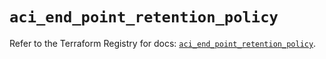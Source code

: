 # `aci_end_point_retention_policy`

Refer to the Terraform Registry for docs: [`aci_end_point_retention_policy`](https://registry.terraform.io/providers/ciscodevnet/aci/2.17.0/docs/resources/end_point_retention_policy).
